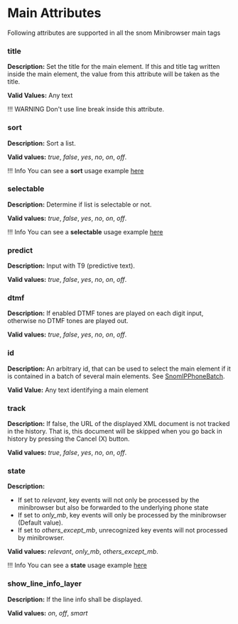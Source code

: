 # Main Attributes

Following attributes are supported in all the snom Minibrowser main tags

### title

**Description:** Set the title for the main element. If this and title tag written inside the main element, the value from this attribute will be taken as the title.

**Valid Values:** Any text

!!! WARNING
    Don't use line break inside this attribute.


### sort

**Description:** Sort a list.

**Valid values:** *true*, *false*, *yes*, *no*, *on*, *off*. 

!!! Info
        You can see a **sort** usage example [here](../examples/main_elements_attributes/#sort)

### selectable

**Description:** Determine if list is selectable or not.

**Valid values:** *true*, *false*, *yes*, *no*, *on*, *off*.

!!! Info
        You can see a **selectable** usage example [here](../examples/main_elements_attributes/#selectable)

### predict

**Description:** Input with T9 (predictive text).

**Valid values:** *true*, *false*, *yes*, *no*, *on*, *off*.

### dtmf

**Description:** If enabled DTMF tones are played on each digit input, otherwise no DTMF tones are played out.

**Valid values:** *true*, *false*, *yes*, *no*, *on*, *off*.

### id

**Description:** An arbitrary id, that can be used to select the main element if it is contained in a batch of several main elements. See [SnomIPPhoneBatch](#snomipphonebatch).

**Valid Value:** Any text identifying a main element

### track

**Description:** If false, the URL of the displayed XML document is not tracked in the history. That is, this document will be skipped when you go back in history by pressing the Cancel (X) button.

**Valid values:** *true*, *false*, *yes*, *no*, *on*, *off*.

### state

**Description:**

- If set to *relevant*, key events will not only be processed by the minibrowser but also be forwarded to the underlying phone state 
- If set to *only_mb*, key events will only be processed by the minibrowser (Default value).
- If set to *others_except_mb*, unrecognized key events will not processed by minibrowser.

**Valid values:** *relevant*, *only_mb*, *others_except_mb*.

!!! Info
        You can see a **state** usage example [here](../examples/main_elements_attributes/#state)

### show_line_info_layer 

**Description:** If the line info shall be displayed.

**Valid values:** *on*, *off*, *smart*
